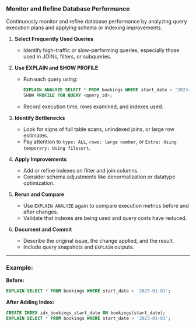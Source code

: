 ### Monitor and Refine Database Performance

Continuously monitor and refine database performance by analyzing query execution plans and applying schema or indexing improvements.

1. **Select Frequently Used Queries**
   - Identify high-traffic or slow-performing queries, especially those used in JOINs, filters, or subqueries.

2. **Use EXPLAIN and SHOW PROFILE**
   - Run each query using:
     ```sql
     EXPLAIN ANALYZE SELECT * FROM bookings WHERE start_date > '2023-01-01';
     SHOW PROFILE FOR QUERY <query_id>;
     ```
   - Record execution time, rows examined, and indexes used.

3. **Identify Bottlenecks**
   - Look for signs of full table scans, unindexed joins, or large row estimates.
   - Pay attention to `type: ALL`, `rows: large number`, or `Extra: Using temporary; Using filesort`.

4. **Apply Improvements**
   - Add or refine indexes on filter and join columns.
   - Consider schema adjustments like denormalization or datatype optimization.

5. **Rerun and Compare**
   - Use `EXPLAIN ANALYZE` again to compare execution metrics before and after changes.
   - Validate that indexes are being used and query costs have reduced.

6. **Document and Commit**
   - Describe the original issue, the change applied, and the result.
   - Include query snapshots and `EXPLAIN` outputs.

---

### Example:

**Before:**
```sql
EXPLAIN SELECT * FROM bookings WHERE start_date > '2023-01-01';
```

**After Adding Index:**
```sql
CREATE INDEX idx_bookings_start_date ON bookings(start_date);
EXPLAIN SELECT * FROM bookings WHERE start_date > '2023-01-01';
```